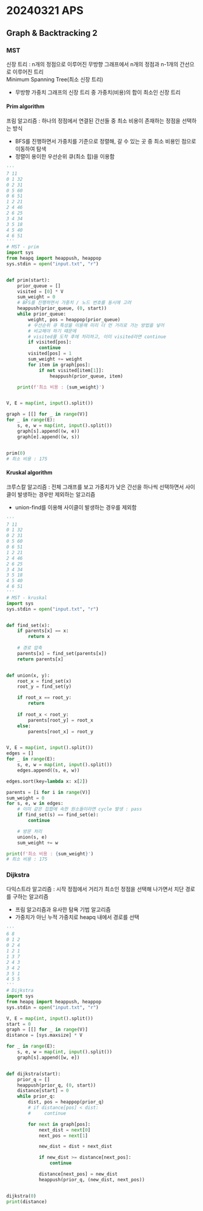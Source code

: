 # 20240321 APS

## Graph & Backtracking 2

### MST
신장 트리 : n개의 정점으로 이루어진 무방향 그래프에서 n개의 정점과 n-1개의 간선으로 이루어진 트리<br>
Minimum Spanning Tree(최소 신장 트리)
- 무방향 가중치 그래프의 신장 트리 중 가중치(비용)의 합이 최소인 신장 트리

#### Prim algorithm
프림 알고리즘 : 하나의 정점에서 연결된 간선들 중 최소 비용이 존재하는 정점을 선택하는 방식
- BFS를 진행하면서 가중치를 기준으로 정렬해, 갈 수 있는 곳 중 최소 비용인 점으로 이동하여 탐색
- 정렬이 용이한 우선순위 큐(최소 힙)을 이용함
```python
'''
7 11
0 1 32
0 2 31
0 5 60
0 6 51
1 2 21
2 4 46
2 6 25
3 4 34
3 5 18
4 5 40
4 6 51
'''
# MST - prim
import sys
from heapq import heappush, heappop
sys.stdin = open("input.txt", "r")


def prim(start):
    prior_queue = []
    visited = [0] * V
    sum_weight = 0
    # BFS를 진행하면서 가중치 / 노드 번호를 동시에 고려
    heappush(prior_queue, (0, start))
    while prior_queue:
        weight, pos = heappop(prior_queue)
        # 우선순위 큐 특성을 이용해 미리 더 먼 거리로 가는 방법을 넣어
        # 비교해야 하기 떄문에
        # visited를 도착 후에 처리하고, 이미 visited라면 continue
        if visited[pos]:
            continue
        visited[pos] = 1
        sum_weight += weight
        for item in graph[pos]:
            if not visited[item[1]]:
                heappush(prior_queue, item)

    print(f'최소 비용 : {sum_weight}')


V, E = map(int, input().split())

graph = [[] for _ in range(V)]
for _ in range(E):
    s, e, w = map(int, input().split())
    graph[s].append((w, e))
    graph[e].append((w, s))


prim(0)
# 최소 비용 : 175
```

#### Kruskal algorithm
크루스칼 알고리즘 : 전체 그래프를 보고 가중치가 낮은 간선을 하나씩 선택하면서 사이클이 발생하는 경우만 제외하는 알고리즘
- union-find를 이용해 사이클이 발생하는 경우를 제외함
```python
'''
7 11
0 1 32
0 2 31
0 5 60
0 6 51
1 2 21
2 4 46
2 6 25
3 4 34
3 5 18
4 5 40
4 6 51
'''
# MST - kruskal
import sys
sys.stdin = open("input.txt", "r")


def find_set(x):
    if parents[x] == x:
        return x
    
    # 경로 압축
    parents[x] = find_set(parents[x])
    return parents[x]


def union(x, y):
    root_x = find_set(x)
    root_y = find_set(y)

    if root_x == root_y:
        return
    
    if root_x < root_y:
        parents[root_y] = root_x
    else:
        parents[root_x] = root_y


V, E = map(int, input().split())
edges = []
for _ in range(E):
    s, e, w = map(int, input().split())
    edges.append((s, e, w))

edges.sort(key=lambda x: x[2])

parents = [i for i in range(V)]
sum_weight = 0
for s, e, w in edges:
    # 이미 같은 집합에 속한 원소들이라면 cycle 발생 : pass
    if find_set(s) == find_set(e):
        continue

    # 방문 처리
    union(s, e)
    sum_weight += w

print(f'최소 비용 : {sum_weight}')
# 최소 비용 : 175
```
### Dijkstra
다익스트라 알고리즘 : 시작 정점에서 거리가 최소인 정점을 선택해 나가면서 치단 경로를 구하는 알고리즘
- 프림 알고리즘과 유사한 탐욕 기법 알고리즘
- 가중치가 아닌 누적 가중치로 heapq 내에서 경로를 선택
```python
'''
6 8
0 1 2
0 2 4
1 2 1
1 3 7
2 4 3
3 4 2
3 5 1
4 5 5
'''
# Dijkstra
import sys
from heapq import heappush, heappop
sys.stdin = open("input.txt", "r")

V, E = map(int, input().split())
start = 0
graph = [[] for _ in range(V)]
distance = [sys.maxsize] * V

for _ in range(E):
    s, e, w = map(int, input().split())
    graph[s].append([w, e])


def dijkstra(start):
    prior_q = []
    heappush(prior_q, (0, start))
    distance[start] = 0
    while prior_q:
        dist, pos = heappop(prior_q)
        # if distance[pos] < dist:
        #     continue

        for next in graph[pos]:
            next_dist = next[0]
            next_pos = next[1]

            new_dist = dist + next_dist

            if new_dist >= distance[next_pos]:
                continue

            distance[next_pos] = new_dist
            heappush(prior_q, (new_dist, next_pos))


dijkstra(0)
print(distance)
```